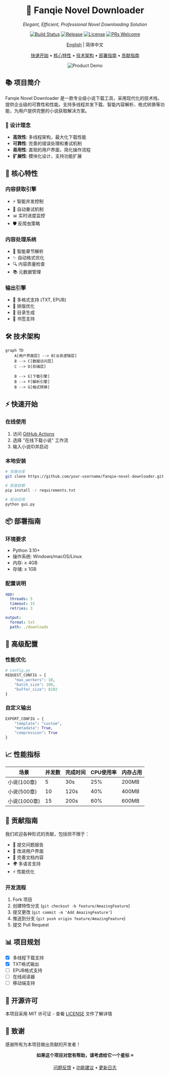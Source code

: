 <div align="center">
  
# 🎯 Fanqie Novel Downloader

*Elegant, Efficient, Professional Novel Downloading Solution*

[![Build Status](https://github.com/your-username/fanqie-novel-downloader/workflows/CI/badge.svg)](https://github.com/your-username/fanqie-novel-downloader/actions)
[![Release](https://img.shields.io/github/v/release/your-username/fanqie-novel-downloader?include_prereleases&style=flat-square)](https://github.com/your-username/fanqie-novel-downloader/releases)
[![License](https://img.shields.io/github/license/your-username/fanqie-novel-downloader?style=flat-square)](LICENSE)
[![PRs Welcome](https://img.shields.io/badge/PRs-welcome-brightgreen.svg?style=flat-square)](http://makeapullrequest.com)

[English](./README_EN.md) | 简体中文

[快速开始](#快速开始) • [核心特性](#核心特性) • [技术架构](#技术架构) • [部署指南](#部署指南) • [贡献指南](#贡献指南)

![Product Demo](assets/demo.gif)

</div>

## 📚 项目简介

Fanqie Novel Downloader 是一款专业级小说下载工具，采用现代化的技术栈，提供企业级的可靠性和性能。支持多线程并发下载、智能内容解析、格式转换等功能，为用户提供完整的小说获取解决方案。

### 🎯 设计理念

- **高效性**: 多线程架构，最大化下载性能
- **可靠性**: 完善的错误处理和重试机制
- **易用性**: 直观的用户界面，简化操作流程
- **扩展性**: 模块化设计，支持功能扩展

## 🚀 核心特性

### 内容获取引擎
- ⚡️ 智能并发控制
- 🔄 自动重试机制
- 📊 实时进度监控
- 🛡️ 反爬虫策略

### 内容处理系统
- 📝 智能章节解析
- ✨ 自动格式优化
- 🔍 内容质量检查
- 📚 元数据管理

### 输出引擎
- 📖 多格式支持 (TXT, EPUB)
- 🎨 排版优化
- 📑 目录生成
- 🔖 书签支持

## 🛠 技术架构

```mermaid
graph TD
    A[用户界面层] --> B[业务逻辑层]
    B --> C[数据访问层]
    C --> D[存储层]
    
    B --> E[下载引擎]
    B --> F[解析引擎]
    B --> G[格式转换]
```

## ⚡️ 快速开始

### 在线使用

1. 访问 [GitHub Actions](https://github.com/your-username/fanqie-novel-downloader/actions)
2. 选择 "在线下载小说" 工作流
3. 输入小说ID并启动

### 本地安装

```bash
# 克隆仓库
git clone https://github.com/your-username/fanqie-novel-downloader.git

# 安装依赖
pip install -r requirements.txt

# 启动应用
python gui.py
```

## 📦 部署指南

### 环境要求

- Python 3.10+
- 操作系统: Windows/macOS/Linux
- 内存: ≥ 4GB
- 存储: ≥ 1GB

### 配置说明

```yaml
app:
  threads: 5
  timeout: 15
  retries: 3

output:
  format: txt
  path: ./downloads
```

## 🔧 高级配置

### 性能优化

```python
# config.py
REQUEST_CONFIG = {
    "max_workers": 10,
    "batch_size": 100,
    "buffer_size": 8192
}
```

### 自定义输出

```python
EXPORT_CONFIG = {
    "template": "custom",
    "metadata": True,
    "compression": True
}
```

## 📈 性能指标

| 场景 | 并发数 | 完成时间 | CPU使用率 | 内存占用 |
|------|--------|----------|-----------|----------|
| 小说(100章) | 5 | 30s | 25% | 200MB |
| 小说(500章) | 10 | 120s | 40% | 400MB |
| 小说(1000章) | 15 | 200s | 60% | 600MB |

## 🤝 贡献指南

我们欢迎各种形式的贡献，包括但不限于：

- 🐛 提交问题报告
- 🎨 改进用户界面
- 📝 完善文档内容
- 🌍 多语言支持
- ⚡️ 性能优化

### 开发流程

1. Fork 项目
2. 创建特性分支 (`git checkout -b feature/AmazingFeature`)
3. 提交更改 (`git commit -m 'Add AmazingFeature'`)
4. 推送到分支 (`git push origin feature/AmazingFeature`)
5. 提交 Pull Request

## 📊 项目规划

- [x] 多线程下载支持
- [x] TXT格式输出
- [ ] EPUB格式支持
- [ ] 在线阅读器
- [ ] 移动端支持

## 📜 开源许可

本项目采用 MIT 许可证 - 查看 [LICENSE](LICENSE) 文件了解详情

## 🌟 致谢

感谢所有为本项目做出贡献的开发者！

<div align="center">

**如果这个项目对您有帮助，请考虑给它一个星标 ⭐️**

[问题反馈](https://github.com/your-username/fanqie-novel-downloader/issues) • 
[功能建议](https://github.com/your-username/fanqie-novel-downloader/discussions) • 
[更新日志](https://github.com/your-username/fanqie-novel-downloader/releases)

</div>
